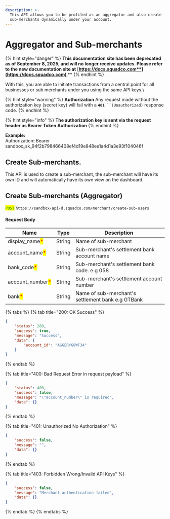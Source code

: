 ```yaml
---
description: >-
  This API allows you to be profiled as an aggregator and also create
  sub-merchants dynamically under your account.
---
```


# Aggregator and Sub-merchants

{% hint style="danger" %}
**This documentation site has been deprecated as of September 8, 2025, and will no longer receive updates. Please refer to the new documentation site at** [**https://docs.squadco.com**](https://docs.squadco.com)**.**
{% endhint %}

With this, you are able to initiate transactions from a central point for all businesses or sub merchants under you using the same API keys.\


{% hint style="warning" %}
**Authorization** Any request made without the authorization key (secret key) will fail with a **`401`**` ``(Unauthorized)` response code.
{% endhint %}

{% hint style="info" %}
**The authorization key is sent via the request header as Bearer Token Authorization**
{% endhint %}

**Example:**\
Authorizatio&#x6E;**:** Bearer sandbox\_sk\_94f2b798466408ef4d19e848ee1a4d1a3e93f104046f

## Create Sub-merchants.

This API is used to create a sub-merchant, the sub-merchant will have its own ID and will automatically have its own view on the dashboard.

## Create Sub-merchants (Aggregator)

<mark style="color:green;">`POST`</mark> `https://sandbox-api-d.squadco.com/merchant/create-sub-users`

#### Request Body

| Name                                              | Type   | Description                                       |
| ------------------------------------------------- | ------ | ------------------------------------------------- |
| display\_name<mark style="color:red;">\*</mark>   | String | Name of sub-merchant                              |
| account\_name<mark style="color:red;">\*</mark>   | String | Sub-merchant's settlement bank account name       |
| bank\_code<mark style="color:red;">\*</mark>      | String | Sub-merchant's settlement bank code. e.g 058      |
| account\_number<mark style="color:red;">\*</mark> | String | Sub-merchant's settlement account number          |
| bank<mark style="color:red;">\*</mark>            | String | Name of sub-merchant's settlement bank e.g GTBank |

{% tabs %}
{% tab title="200: OK Success" %}
```json
{
    "status": 200,
    "success": true,
    "message": "Success",
    "data": {
        "account_id": "AGGERYG8WF34"
    }
}
```
{% endtab %}

{% tab title="400: Bad Request Error in request payload" %}
```json
{
    "status": 400,
    "success": false,
    "message": "\"account_number\" is required",
    "data": {}
}
```
{% endtab %}

{% tab title="401: Unauthorized No Authorization" %}
```json
{
    "success": false,
    "message": "",
    "data": {}
}
```
{% endtab %}

{% tab title="403: Forbidden Wrong/Invalid API Keys" %}
```json
{
    "success": false,
    "message": "Merchant authentication failed",
    "data": {}
}
```
{% endtab %}
{% endtabs %}

##
